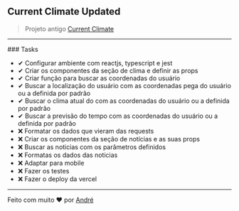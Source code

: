 ## Current Climate Updated

> Projeto antigo <a href="https://github.com/vianaandre/current_climate">Current Climate</a>

<hr />
### Tasks
<ul>
    <li>✔ Configurar ambiente com reactjs, typescript e jest</li>
    <li>✔  Criar os componentes da seção de clima e definir as props</li>
    <li>✔ Criar função para buscar as coordenadas do usuário</li>
    <li>✔ Buscar a localização do usuário com as coordenadas pega do usuário ou a definida por padrão</li>
    <li>✔ Buscar o clima atual do com as coordenadas do usuário ou a definida por padrão</li>
    <li>✔ Buscar a previsão do tempo com as coordenadas do usuário ou a definida por padrão</li>
    <li>❌ Formatar os dados que vieram das requests</li>
    <li>❌ Criar os componentes da seção de notícias e as suas props</li>
    <li>❌ Buscar as noticias com os parâmetros definidos</li>
    <li>❌ Formatas os dados das noticias</li>
    <li>❌ Adaptar para mobile</li>
    <li>❌ Fazer os testes</li>
    <li>❌ Fazer o deploy da vercel</li>
</ul>

<hr />

Feito com muito ❤ por <a href="https://github.com/vianaandre/">André</a>